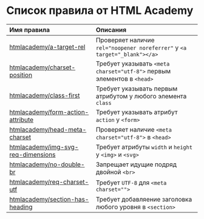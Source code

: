 # Список правила от HTML Academy

| Имя правила                                                                      | Описания                                                                 |
|:---------------------------------------------------------------------------------|:-------------------------------------------------------------------------|
| [htmlacademy/a-target-rel](../rules/a-target-rel/README.md)                      | Проверяет наличие `rel="noopener noreferrer"` у `<a target="_blank"></a>` |
| [htmlacademy/charset-position](../rules/charset-position/README.md)              | Требует указывать `<meta charset="utf-8">` первым элементов в `<head>`   |
| [htmlacademy/class-first](../rules/class-first/README.md)                        | Требует указывать первым атрибутом у любого элемента `class`             |
| [htmlacademy/form-action-attribute](../rules/form-action-attribute/README.md)    | Требует указывать атрибут `action` у `<form>`                            |
| [htmlacademy/head-meta-charset](../rules/head-meta-charset/README.md)            | Проверяет наличие `<meta charset="utf-8">` в `<head>`                    |
| [htmlacademy/img-svg-req-dimensions](../rules/img-svg-req-dimensions/README.md)  | Требует атрибуты `width` и `height` у `<img>` и `<svg>`                  |
| [htmlacademy/no-double-br](../rules/no-double-br/README.md)                      | Запрещает идущие подряд двойной `<br>`                                   |
| [htmlacademy/req-charset-utf](../rules/req-charset-utf/README.md)                | Требует `UTF-8` для `<meta charset="">`                                  |
| [htmlacademy/section-has-heading](../rules/section-has-heading/README.md)        | Требует добавляение заголовка любого уровня в `<section>`                |
